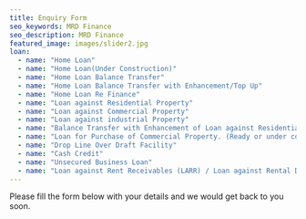 ```yaml
---
title: Enquiry Form
seo_keywords: MRD Finance
seo_description: MRD Finance
featured_image: images/slider2.jpg
loan: 
  - name: "Home Loan"
  - name: "Home Loan(Under Construction)"
  - name: "Home Loan Balance Transfer"
  - name: "Home Loan Balance Transfer with Enhancement/Top Up"
  - name: "Home Loan Re Finance"
  - name: "Loan against Residential Property"
  - name: "Loan against Commercial Property"
  - name: "Loan against industrial Property"
  - name: "Balance Transfer with Enhancement of Loan against Residential or Commercial Property"
  - name: "Loan for Purchase of Commercial Property. (Ready or under construction)"
  - name: "Drop Line Over Draft Facility"
  - name: "Cash Credit"
  - name: "Unsecured Business Loan"
  - name: "Loan against Rent Receivables (LARR) / Loan against Rental Discounting. (LRD)"
---
```

Please fill the form below with your details and we would get back to you soon.
